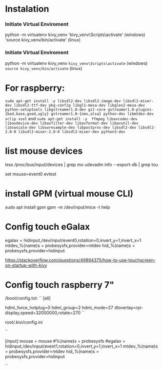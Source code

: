 # Instalation
### Initiate Virtual Enviroment
python -m virtualenv kivy_venv
'kivy_venv\Scripts\activate' (windows)
'source kivy_venv/bin/activate' (linux)

### Initiate Virtual Enviroment
python -m virtualenv kivy_venv
``kivy_venv\Scripts\activate`` (windows)
``source kivy_venv/bin/activate`` (linux)

# For raspberry:
``
sudo apt-get install -y libsdl2-dev libsdl2-image-dev libsdl2-mixer-dev libsdl2-ttf-dev pkg-config libgl1-mesa-dev libgles2-mesa-dev python-setuptools libgstreamer1.0-dev git-core gstreamer1.0-plugins-{bad,base,good,ugly} gstreamer1.0-{omx,alsa} python-dev libmtdev-dev xclip xsel
``
and
``
sudo apt-get install -y  ffmpeg libavcodec-dev libavdevice-dev libavfilter-dev libavformat-dev libavutil-dev libswscale-dev libswresample-dev libpostproc-dev libsdl2-dev libsdl2-2.0-0 libsdl2-mixer-2.0-0 libsdl2-mixer-dev python3-dev
``
# list mouse devices
less /proc/bus/input/devices | grep mo
udevadm info --export-db | grep tou

set mouse=event0
evtest

# install GPM (virtual mouse CLI)
sudo apt install gpm
gpm -m /dev/input/mice -t help

# Config touch eGalax
egalax = hidinput,/dev/input/event0,rotation=0,invert_y=1,invert_x=1
mtdev_%(name)s = probesysfs,provider=mtdev
hid_%(name)s = probesysfs,provider=hidinput

https://stackoverflow.com/questions/49894375/how-to-use-touchscreen-on-startup-with-kivy

# Config touch raspberry 7"
/boot/config.txt:
``
[all]

hdmi_force_hotplug=0
hdmi_group=2
hdmi_mode=27
dtoverlay=rpi-display,speed=32000000,rotate=270
``

root/.kivi/config.ini

``

[input]
mouse = mouse
#%(name)s = probesysfs
#egalax = hidinput,/dev/input/event1,rotation=0,invert_y=1,invert_x=1
mtdev_%(name)s = probesysfs,provider=mtdev
hid_%(name)s = probesysfs,provider=hidinput

``
